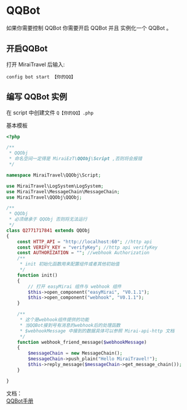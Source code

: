# QQBot

如果你需要控制 QQBot 你需要开启 QQBot 并且 实例化一个 QQBot 。

## 开启QQBot
打开 MiraiTravel 后输入:
```shall
config bot start 【你的QQ】
``` 

## 编写 QQBot 实例
在 script 中创建文件 ``Q【你的QQ】.php`` </br>

基本模板
```php
<?php

/**
 * QQObj 
 * 命名空间一定得是 MiraiEzT\QQObj\Script ,否则将会报错
 */

namespace MiraiTravel\QQObj\Script;

use MiraiTravel\LogSystem\LogSystem;
use MiraiTravel\MessageChain\MessageChain;
use MiraiTravel\QQObj\QQObj;

/**
 * QQObj 
 * 必须继承于 QQObj 否则将无法运行
 */
class Q2771717841 extends QQObj
{
    const HTTP_API = "http://localhost:60"; //http api
    const VERIFY_KEY = "verifyKey"; //http api verifyKey
    const AUTHORIZATION = ""; //webhook Authorization
    /**
     * init 初始化函数用来配置组件或者其他初始值
     */
    function init()
    {
        // 打开 easyMirai 组件与 webhook 组件
        $this->open_component("easyMirai", "V0.1.1");
        $this->open_component("webhook", "V0.1.1");
    }

    /**
     * 这个是webhook组件提供的功能
     * 当QQBot接到号有消息的webhook后的处理函数
     * $webhookMessage 中接到的数据具体可以参照 Mirai-api-http 文档
     */
    function webhook_friend_message($webhookMessage)
    {
        $messageChain = new MessageChain();
        $messageChain->push_plain("Hello MiraiTravel!");
        $this->reply_message($messageChain->get_message_chain());
    }

}

```

[QQBot手册]:./QQBot/QQBot手册.md

文档： </br>
[QQBot手册]

